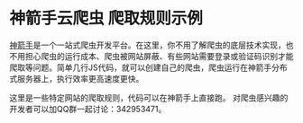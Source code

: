 # 神箭手云爬虫 爬取规则示例

[神箭手](http://www.shenjianshou.cn)是一个一站式爬虫开发平台。在这里，你不用了解爬虫的底层技术实现，也不用担心爬虫的运行成本、爬虫被网站屏蔽、有些网站需要登录或验证码识别才能爬取等问题。简单几行JS代码，就可以创建自己的爬虫，爬虫运行在神箭手分布式服务器上，执行效率更高速度更快。

这里是一些特定网站的爬取规则，代码可以在神箭手上直接跑。
对爬虫感兴趣的开发者可以加QQ群一起讨论：342953471。
